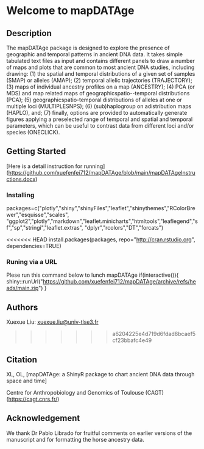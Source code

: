 # Welcome to mapDATAge

## Description

The mapDATAge package is designed to explore the presence of geographic and temporal patterns in ancient DNA data. It takes simple tabulated text files as input and contains different panels to draw a number of maps and plots that are common to most ancient DNA studies, including drawing: 
(1) the spatial and temporal distributions of a given set of samples (SMAP) or alleles (AMAP);
(2) temporal allelic trajectories (TRAJECTORY);
(3) maps of individual ancestry profiles on a map (ANCESTRY);
(4) PCA (or MDS) and map related maps of geographicspatio--temporal distributions (PCA);
(5) geographicspatio-temporal distributions of alleles at one or multiple loci (MULTIPLESNPS);
(6) (sub)haplogroup on adistribution maps (HAPLO), and;
(7) finally, options are provided to automatically generate figures applying a preselected range of temporal and spatial and temporal parameters, which can be useful to contrast data from different loci and/or species (ONECLICK). 

## Getting Started
[Here is a detail instruction for running] (https://github.com/xuefenfei712/mapDATAge/blob/main/mapDATAgeInstructions.docx)

### Installing

packages=c("plotly","shiny","shinyFiles","leaflet","shinythemes","RColorBrewer","esquisse","scales",
"ggplot2","plotly","markdown","leaflet.minicharts","htmltools","leaflegend","sf","sp","stringi","leaflet.extras",
"dplyr","rcolors","DT","forcats")

<<<<<<< HEAD
install.packages(packages, repo="http://cran.rstudio.org", dependencies=TRUE)

### Runing via a URL

Plese run this command below to lunch mapDATAge
if(interactive()){
shiny::runUrl("https://github.com/xuefenfei712/mapDATAge/archive/refs/heads/main.zip")
}

## Authors

Xuexue Liu: xuexue.liu@univ-tlse3.fr
>>>>>>> a6204225e4d719d6fdad8bcaef5cf23bbafc4e49

## Citation

XL, OL, [mapDATAge: a ShinyR package to chart ancient DNA data through space and time]

Centre for Anthropobiology and Genomics of Toulouse (CAGT) (https://cagt.cnrs.fr/)

## Acknowledgement

We thank Dr Pablo Librado for fruitful comments on earlier versions of the manuscript and for formatting the horse ancestry data.
